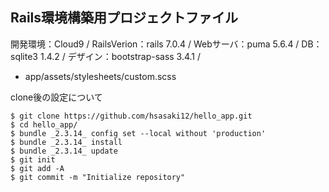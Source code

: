 ## Rails環境構築用プロジェクトファイル
開発環境：Cloud9 /
RailsVerion：rails 7.0.4 /
Webサーバ：puma 5.6.4 /
DB：sqlite3 1.4.2 /
デザイン：bootstrap-sass 3.4.1 /
 - app/assets/stylesheets/custom.scss


clone後の設定について
```
$ git clone https://github.com/hsasaki12/hello_app.git
$ cd hello_app/
$ bundle _2.3.14_ config set --local without 'production'
$ bundle _2.3.14_ install
$ bundle _2.3.14_ update
$ git init
$ git add -A
$ git commit -m "Initialize repository"
```